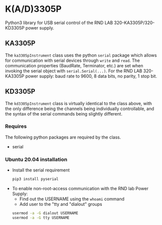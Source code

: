 # K(A/D)3305P
Python3 library for USB serial control of the RND LAB 320-KA3305P/320-KD3305P power supply.

## KA3305P

The `ka3305pInstrument` class uses the python `serial` package which allows for communication with serial devices through `write` and `read`. The communication properties (BaudRate, Terminator, etc.) are set when invoking the serial object with `serial.Serial(...)`. For the RND LAB 320-KA3305P power supply: baud rate to 9600, 8 data bits, no parity, 1 stop bit.

## KD3305P
The `kd3305pInstrument` class is virtually identical to the class above, with the only difference being the channels being individually controllable, and the syntax of the serial commands being slightly different.

### Requires
The following python packages are required by the class. 

* serial

### Ubuntu 20.04 installation
* Install the serial requirement
    ```bash
    pip3 install pyserial
    ```
* To enable non-root-access communication with the RND lab Power Supply:
    * Find out the USERNAME using the `whoami` command
    * Add user to the "tty and "dialout" groups 
    ```bash
    usermod -a -G dialout USERNAME
    usermod -a -G tty USERNAME
    ```

